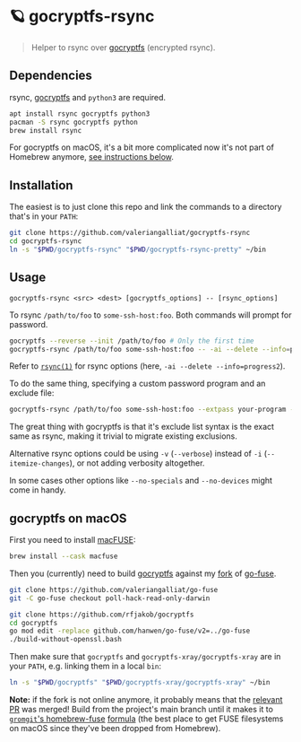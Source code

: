 # 🪐 gocryptfs-rsync

> Helper to rsync over [gocryptfs] (encrypted rsync).

[gocryptfs]: https://github.com/rfjakob/gocryptfs

## Dependencies

rsync, [gocryptfs] and `python3` are required.

```sh
apt install rsync gocryptfs python3
pacman -S rsync gocryptfs python
brew install rsync
```

For gocryptfs on macOS, it's a bit more complicated now it's not part of
Homebrew anymore, [see instructions below](#gocryptfs-on-macos).

## Installation

The easiest is to just clone this repo and link the commands to a
directory that's in your `PATH`:

```sh
git clone https://github.com/valeriangalliat/gocryptfs-rsync
cd gocryptfs-rsync
ln -s "$PWD/gocryptfs-rsync" "$PWD/gocryptfs-rsync-pretty" ~/bin
```

## Usage

```
gocryptfs-rsync <src> <dest> [gocryptfs_options] -- [rsync_options]
```

To rsync `/path/to/foo` to `some-ssh-host:foo`. Both commands will
prompt for password.

```sh
gocryptfs --reverse --init /path/to/foo # Only the first time
gocryptfs-rsync /path/to/foo some-ssh-host:foo -- -ai --delete --info=progress2
```

Refer to [`rsync(1)`](https://linux.die.net/man/1/rsync) for rsync
options (here, `-ai --delete --info=progress2`).

To do the same thing, specifying a custom password program and an
exclude file:

```sh
gocryptfs-rsync /path/to/foo some-ssh-host:foo --extpass your-program --exclude-from /path/to/foo/.rsyncignore -- -ai --delete --info=progress2
```

The great thing with gocryptfs is that it's exclude list syntax is the
exact same as rsync, making it trivial to migrate existing exclusions.

Alternative rsync options could be using `-v` (`--verbose`) instead of
`-i` (`--itemize-changes`), or not adding verbosity altogether.

In some cases other options like `--no-specials` and `--no-devices`
might come in handy.

## gocryptfs on macOS

First you need to install [macFUSE](https://osxfuse.github.io/):

```sh
brew install --cask macfuse
```

Then you (currently) need to build [gocryptfs] against my
[fork][go-fuse-fork] of [go-fuse].

[go-fuse-fork]: https://github.com/valeriangalliat/go-fuse/tree/poll-hack-read-only-darwin
[go-fuse]: https://github.com/hanwen/go-fuse

```sh
git clone https://github.com/valeriangalliat/go-fuse
git -C go-fuse checkout poll-hack-read-only-darwin

git clone https://github.com/rfjakob/gocryptfs
cd gocryptfs
go mod edit -replace github.com/hanwen/go-fuse/v2=../go-fuse
./build-without-openssl.bash
```

Then make sure that `gocryptfs` and `gocryptfs-xray/gocryptfs-xray` are
in your `PATH`, e.g. linking them in a local `bin`:

```sh
ln -s "$PWD/gocryptfs" "$PWD/gocryptfs-xray/gocryptfs-xray" ~/bin
```

**Note:** if the fork is not online anymore, it probably means that the
[relevant PR](https://github.com/hanwen/go-fuse/pull/420) was merged!
Build from the project's main branch until it makes it to
[`gromgit`'s homebrew-fuse](https://github.com/gromgit/homebrew-fuse)
[formula](https://github.com/gromgit/homebrew-fuse/blob/main/Formula/gocryptfs-mac.rb)
(the best place to get FUSE filesystems on macOS since they've been
dropped from Homebrew).
